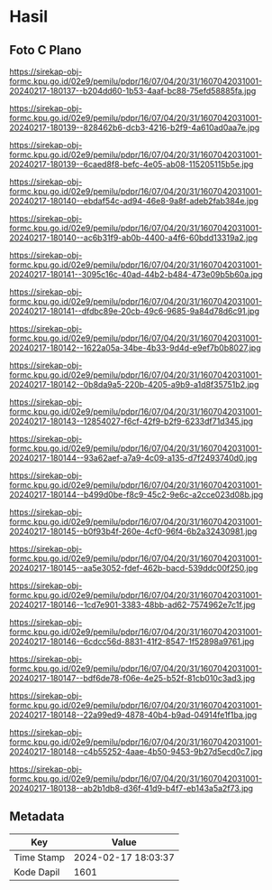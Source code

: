 # Hasil

## Foto C Plano

https://sirekap-obj-formc.kpu.go.id/02e9/pemilu/pdpr/16/07/04/20/31/1607042031001-20240217-180137--b204dd60-1b53-4aaf-bc88-75efd58885fa.jpg

https://sirekap-obj-formc.kpu.go.id/02e9/pemilu/pdpr/16/07/04/20/31/1607042031001-20240217-180139--828462b6-dcb3-4216-b2f9-4a610ad0aa7e.jpg

https://sirekap-obj-formc.kpu.go.id/02e9/pemilu/pdpr/16/07/04/20/31/1607042031001-20240217-180139--6caed8f8-befc-4e05-ab08-115205115b5e.jpg

https://sirekap-obj-formc.kpu.go.id/02e9/pemilu/pdpr/16/07/04/20/31/1607042031001-20240217-180140--ebdaf54c-ad94-46e8-9a8f-adeb2fab384e.jpg

https://sirekap-obj-formc.kpu.go.id/02e9/pemilu/pdpr/16/07/04/20/31/1607042031001-20240217-180140--ac6b31f9-ab0b-4400-a4f6-60bdd13319a2.jpg

https://sirekap-obj-formc.kpu.go.id/02e9/pemilu/pdpr/16/07/04/20/31/1607042031001-20240217-180141--3095c16c-40ad-44b2-b484-473e09b5b60a.jpg

https://sirekap-obj-formc.kpu.go.id/02e9/pemilu/pdpr/16/07/04/20/31/1607042031001-20240217-180141--dfdbc89e-20cb-49c6-9685-9a84d78d6c91.jpg

https://sirekap-obj-formc.kpu.go.id/02e9/pemilu/pdpr/16/07/04/20/31/1607042031001-20240217-180142--1622a05a-34be-4b33-9d4d-e9ef7b0b8027.jpg

https://sirekap-obj-formc.kpu.go.id/02e9/pemilu/pdpr/16/07/04/20/31/1607042031001-20240217-180142--0b8da9a5-220b-4205-a9b9-a1d8f35751b2.jpg

https://sirekap-obj-formc.kpu.go.id/02e9/pemilu/pdpr/16/07/04/20/31/1607042031001-20240217-180143--12854027-f6cf-42f9-b2f9-6233df71d345.jpg

https://sirekap-obj-formc.kpu.go.id/02e9/pemilu/pdpr/16/07/04/20/31/1607042031001-20240217-180144--93a62aef-a7a9-4c09-a135-d7f2493740d0.jpg

https://sirekap-obj-formc.kpu.go.id/02e9/pemilu/pdpr/16/07/04/20/31/1607042031001-20240217-180144--b499d0be-f8c9-45c2-9e6c-a2cce023d08b.jpg

https://sirekap-obj-formc.kpu.go.id/02e9/pemilu/pdpr/16/07/04/20/31/1607042031001-20240217-180145--b0f93b4f-260e-4cf0-96f4-6b2a32430981.jpg

https://sirekap-obj-formc.kpu.go.id/02e9/pemilu/pdpr/16/07/04/20/31/1607042031001-20240217-180145--aa5e3052-fdef-462b-bacd-539ddc00f250.jpg

https://sirekap-obj-formc.kpu.go.id/02e9/pemilu/pdpr/16/07/04/20/31/1607042031001-20240217-180146--1cd7e901-3383-48bb-ad62-7574962e7c1f.jpg

https://sirekap-obj-formc.kpu.go.id/02e9/pemilu/pdpr/16/07/04/20/31/1607042031001-20240217-180146--6cdcc56d-8831-41f2-8547-1f52898a9761.jpg

https://sirekap-obj-formc.kpu.go.id/02e9/pemilu/pdpr/16/07/04/20/31/1607042031001-20240217-180147--bdf6de78-f06e-4e25-b52f-81cb010c3ad3.jpg

https://sirekap-obj-formc.kpu.go.id/02e9/pemilu/pdpr/16/07/04/20/31/1607042031001-20240217-180148--22a99ed9-4878-40b4-b9ad-04914fe1f1ba.jpg

https://sirekap-obj-formc.kpu.go.id/02e9/pemilu/pdpr/16/07/04/20/31/1607042031001-20240217-180148--c4b55252-4aae-4b50-9453-9b27d5ecd0c7.jpg

https://sirekap-obj-formc.kpu.go.id/02e9/pemilu/pdpr/16/07/04/20/31/1607042031001-20240217-180138--ab2b1db8-d36f-41d9-b4f7-eb143a5a2f73.jpg


## Metadata

| Key        | Value               |
| ---------- | ------------------- |
| Time Stamp | 2024-02-17 18:03:37 |
| Kode Dapil | 1601                |



